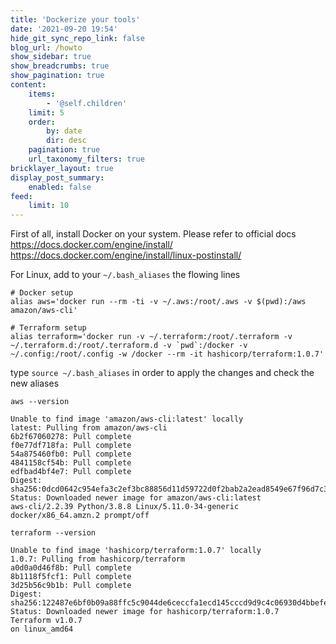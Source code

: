 ```yaml
---
title: 'Dockerize your tools'
date: '2021-09-20 19:54'
hide_git_sync_repo_link: false
blog_url: /howto
show_sidebar: true
show_breadcrumbs: true
show_pagination: true
content:
    items:
        - '@self.children'
    limit: 5
    order:
        by: date
        dir: desc
    pagination: true
    url_taxonomy_filters: true
bricklayer_layout: true
display_post_summary:
    enabled: false
feed:
    limit: 10
---
```


First of all, install Docker on your system. Please refer to official docs 
https://docs.docker.com/engine/install/
https://docs.docker.com/engine/install/linux-postinstall/

For Linux, add to your `~/.bash_aliases` the flowing lines

```
# Docker setup
alias aws='docker run --rm -ti -v ~/.aws:/root/.aws -v $(pwd):/aws amazon/aws-cli'

# Terraform setup
alias terraform='docker run -v ~/.terraform:/root/.terraform -v ~/.terraform.d:/root/.terraform.d -v `pwd`:/docker -v ~/.config:/root/.config -w /docker --rm -it hashicorp/terraform:1.0.7'
```

type `source ~/.bash_aliases` in order to apply the changes and check the new aliases

`aws --version`
```
Unable to find image 'amazon/aws-cli:latest' locally
latest: Pulling from amazon/aws-cli
6b2f67060278: Pull complete 
f0e77df718fa: Pull complete 
54a875460fb0: Pull complete 
4841158cf54b: Pull complete 
edfbad4bf4e7: Pull complete 
Digest: sha256:0dcd0642c954efa3c2ef3bc88856d11d59722d0f2bab2a2ead8549e67f96d7c3
Status: Downloaded newer image for amazon/aws-cli:latest
aws-cli/2.2.39 Python/3.8.8 Linux/5.11.0-34-generic docker/x86_64.amzn.2 prompt/off
```


`terraform --version`
```
Unable to find image 'hashicorp/terraform:1.0.7' locally
1.0.7: Pulling from hashicorp/terraform
a0d0a0d46f8b: Pull complete 
8b1118f5fcf1: Pull complete 
3d25b56c9b1b: Pull complete 
Digest: sha256:122487e6bf0b09a88ffc5c9044de6ceccfa1ecd145cccd9d9c4c06930d4bbefe
Status: Downloaded newer image for hashicorp/terraform:1.0.7
Terraform v1.0.7
on linux_amd64
```

